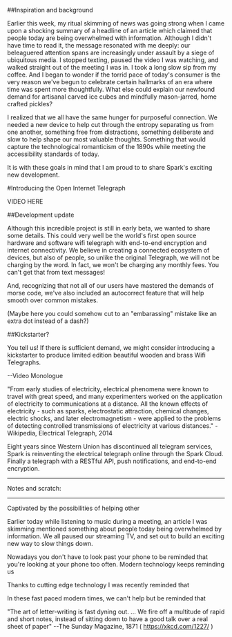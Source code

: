 
##Inspiration and background

Earlier this week, my ritual skimming of news was going strong when I came upon a shocking summary of a headline of an article which claimed that people today are being overwhelmed with information. Although I didn't have time to read it, the message resonated with me deeply: our beleaguered attention spans are increasingly under assault by a siege of ubiquitous media.  I stopped texting, paused the video I was watching, and walked straight out of the meeting I was in. I took a long slow sip from my coffee. And I began to wonder if the torrid pace of today's consumer is the very reason we've begun to celebrate certain hallmarks of an era where time was spent more thoughtfully.  What else could explain our newfound demand for artisanal carved ice cubes and mindfully mason-jarred, home crafted pickles? 

I realized that we all have the same hunger for purposeful connection. We needed a new device to help cut through the entropy separating us from one another, something free from distractions, something deliberate and slow to help shape our most valuable thoughts.  Something that would capture the technological romanticism of the 1890s while meeting the accessibility standards of today.  

It is with these goals in mind that I am proud to to share Spark's exciting new development.


#Introducing the Open Internet Telegraph

  VIDEO HERE


##Development update

Although this incredible project is still in early beta, we wanted to share some details.  This could very well be the world's first open source hardware and software wifi telegraph with end-to-end encryption and internet connectivity.  We believe in creating a connected ecosystem of devices, but also of people, so unlike the original Telegraph, we will not be charging by the word. In fact, we won't be charging any monthly fees.  You can't get that from text messages!   

And, recognizing that not all of our users have mastered the demands of morse code, we've also included an autocorrect feature that will help smooth over common mistakes. 

(Maybe here you could somehow cut to an "embarassing" mistake like an extra dot instead of a dash?)


##Kickstarter?

You tell us!  If there is sufficient demand, we might consider introducing a kickstarter to produce limited edition beautiful wooden and brass Wifi Telegraphs.




--Video Monologue

"From early studies of electricity, electrical phenomena were known to travel with great speed, and many experimenters worked on the application of electricity to communications at a distance.
All the known effects of electricity - such as sparks, electrostatic attraction, chemical changes, electric shocks, and later electromagnetism - were applied to the problems of detecting controlled transmissions of electricity at various distances." - Wikipedia, Electrical Telegraph, 2014

Eight years since Western Union has discontinued all telegram services, Spark is reinventing the electrical telegraph online through the Spark Cloud.  Finally a telegraph with a RESTful API, push notifications, and end-to-end encryption.


  


---------------------

Notes and scratch:

---------------------






Captivated by the possibilities of helping other



Earlier today while listening to music during a meeting, an article I was skimming mentioned something about people today being overwhelmed by information.  We all paused our streaming TV, and set out to build an exciting new way to slow things down.


Nowadays you don't have to look past your phone to be reminded that you're looking at your phone too often.  Modern technology keeps reminding us 

Thanks to cutting edge technology I was recently reminded that 

In these fast paced modern times, we can't help but be reminded that 


"The art of letter-writing is fast dyning out. ... We fire off a multitude of rapid and short notes, instead of sitting down to have a good talk over a real sheet of paper" --The Sunday Magazine, 1871 ( https://xkcd.com/1227/ )
